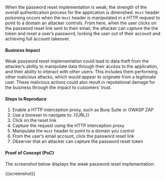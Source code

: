 When the password reset implementation is weak, the strength of the overall authentication process for the application is diminished. `Host` header poisoning occurs when the `Host` header is manipulated in a HTTP request to point to a domain an attacker controls. From here, when the user clicks on the password reset link sent to their email, the attacker can capture the the token and reset a user’s password, locking the user out of their account and achieving full account takeover.

#### Business Impact

Weak password reset implementation could lead to data theft from the attacker’s ability to manipulate data through their access to the application, and their ability to interact with other users. This includes them performing other malicious attacks, which would appear to originate from a legitimate user. These malicious actions could also result in reputational damage for the business through the impact to customers’ trust.

#### Steps to Reproduce

1. Enable a HTTP interception proxy, such as Burp Suite or OWASP ZAP
1. Use a browser to navigate to: {{URL}}
1. Click on the reset link
1. Capture the request using the HTTP interception proxy
1. Manipulate the `Host` header to point to a domain you control
1. From the user’s email account, click the password reset link
1. Observer that an attacker can capture the password reset token

#### Proof of Concept (PoC)

The screenshot below displays the weak password reset implementation:

{{screenshot}}
